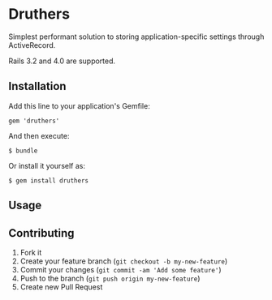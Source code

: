 # Druthers

Simplest performant solution to storing application-specific settings through ActiveRecord.

Rails 3.2 and 4.0 are supported.

## Installation

Add this line to your application's Gemfile:

    gem 'druthers'

And then execute:

    $ bundle

Or install it yourself as:

    $ gem install druthers

## Usage



## Contributing

1. Fork it
2. Create your feature branch (`git checkout -b my-new-feature`)
3. Commit your changes (`git commit -am 'Add some feature'`)
4. Push to the branch (`git push origin my-new-feature`)
5. Create new Pull Request
